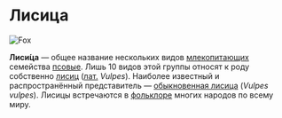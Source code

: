 # Лисица

![Fox](https://cdn.pixabay.com/photo/2016/11/20/11/50/animal-1842566_960_720.jpg)

**Лиси́ца** — общее название нескольких видов [млекопитающих](https://ru.wikipedia.org/wiki/%D0%9C%D0%BB%D0%B5%D0%BA%D0%BE%D0%BF%D0%B8%D1%82%D0%B0%D1%8E%D1%89%D0%B8%D0%B5) семейства [псовые](https://ru.wikipedia.org/wiki/%D0%9F%D1%81%D0%BE%D0%B2%D1%8B%D0%B5). Лишь 10 видов этой группы относят к роду собственно [лисиц](https://ru.wikipedia.org/wiki/%D0%9B%D0%B8%D1%81%D0%B8%D1%86%D1%8B) ([лат.](https://ru.wikipedia.org/wiki/%D0%9B%D0%B0%D1%82%D0%B8%D0%BD%D1%81%D0%BA%D0%B8%D0%B9_%D1%8F%D0%B7%D1%8B%D0%BA) _Vulpes_). Наиболее известный и распространённый представитель — [обыкновенная лисица](https://ru.wikipedia.org/wiki/%D0%9E%D0%B1%D1%8B%D0%BA%D0%BD%D0%BE%D0%B2%D0%B5%D0%BD%D0%BD%D0%B0%D1%8F_%D0%BB%D0%B8%D1%81%D0%B8%D1%86%D0%B0) (_Vulpes vulpes_). Лисицы встречаются в [фольклоре](https://ru.wikipedia.org/wiki/%D0%A4%D0%BE%D0%BB%D1%8C%D0%BA%D0%BB%D0%BE%D1%80) многих народов по всему миру.
